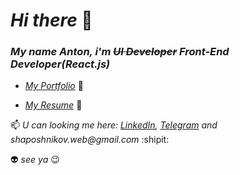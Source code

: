 # _Hi there_ 👋 
### _My name Anton, i'm  <s>UI Developer</s> Front-End Developer(React.js)_
- _<a href="https://shaposhnikov.in/" target="_blank">My Portfolio</a>_ :link:

- _<a href="https://shaposhnikov.in/assets-file/CV_UI_Developer_Shaposhnikov_Anton.pdf" target="_blank">My Resume</a>_ :link:

📫 _U can looking me here: <a href="https://www.linkedin.com/in/shaposhnikov-dev/" target="_blank">LinkedIn</a>,
  <a href="https://t.me/purrpurr" target="_blank">Telegram</a> and shaposhnikov.web@gmail.com_ :shipit:


:alien: _see ya_ :wink:

 
 
